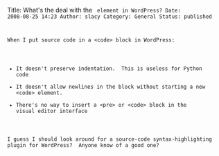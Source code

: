 Title: What's the deal with the <code> element in WordPress?
Date: 2008-08-25 14:23
Author: slacy
Category: General
Status: published

When I put source code in a &lt;code&gt; block in WordPress:

-   It doesn't preserve indentation.  This is useless for Python code
-   It doesn't allow newlines in the block without starting a new
    &lt;code&gt; element.
-   There's no way to insert a &lt;pre&gt; or &lt;code&gt; block in the
    visual editor interface

I guess I should look around for a source-code syntax-highlighting
plugin for WordPress?  Anyone know of a good one?
